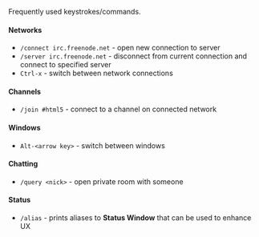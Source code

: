 Frequently used keystrokes/commands.


#### Networks

* `/connect irc.freenode.net` - open new connection to server
* `/server irc.freenode.net` - disconnect from current connection and connect to specified server
* `Ctrl-x` - switch between network connections

#### Channels

* `/join #html5` - connect to a channel on connected network

#### Windows 

* `Alt-<arrow key>` - switch between windows

#### Chatting

* `/query <nick>` - open private room with someone

#### Status

* `/alias` - prints aliases to **Status Window** that can be used to enhance UX